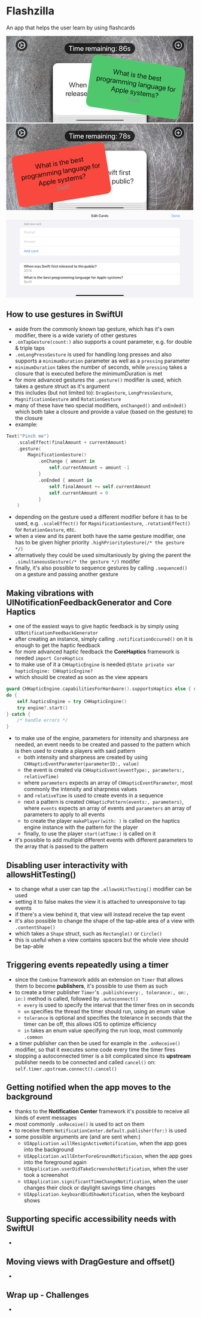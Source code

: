 # Flashzilla
An app that helps the user learn by using flashcards

![App screenshot](Flashzilla1.png) ![App screenshot](Flashzilla2.png) ![App screenshot](Flashzilla3.png)


## How to use gestures in SwiftUI
- aside from the commonly known tap gesture, which has it's own modifier, there is a wide variety of other gestures
- `.onTapGesture(count:)` also supports a count parameter, e.g. for double & triple taps
- `.onLongPressGesture` is used for handling long presses and also supports a `minimumDuration` parameter as well as a `pressing` parameter
- `minimumDuration` takes the number of seconds, while `pressing` takes a closure that is executed before the minimumDuration is met
- for more advanced gestures the `.gesture()` modifier is used, which takes a gesture struct as it's argument
- this includes (but not limited to): `DragGesture`, `LongPressGesture`, `MagnificationGesture` and `RotationGesture`
- many of these have two special modifiers, `onChanged()` and `onEnded()` which both take a closure and provide a value (based on the gesture) to the closure
- example:

```swift
Text("Pinch me")
    .scaleEffect(finalAmount + currentAmount)
    .gesture(
        MagnificationGesture()
            .onChange { amount in
                self.currentAmount = amount -1
            }
            .onEnded { amount in
                self.finalAmount += self.currentAmount
                self.currentAmount = 0
            }
    )
```
- depending on the gesture used a different modifier before it has to be used, e.g. `.scaleEffect()` for `MagnificationGesture`, `.rotationEffect()` for `RotationGesture`, etc.
- when a view and its parent both have the same gesture modifier, one has to be given higher priority `.highPriorityGesture(/* the gesture */)`
- alternatively they could be used simultaniously by giving the parent the `.simultaneousGesture(/* the gesture */)` modifer
- finally, it's also possible to sequence gestures by calling `.sequenced()` on a gesture and passing another gesture

## Making vibrations with UINotificationFeedbackGenerator and Core Haptics
- one of the easiest ways to give haptic feedback is by simply using `UINotificationFeedbackGenerator`
- after creating an instance, simply calling `.notificationOccured()` on it is enough to get the haptic feedback
- for more advanced haptic feedback the **CoreHaptics** framework is needed `import CoreHaptics`
- to make use of it a `CHHapticEngine` is needed `@State private var hapticEngine: CHHapticEngine?`
- which should be created as soon as the view appears

```swift
guard CHHapticEngine.capabilitiesForHardware().supportsHaptics else { return  }
do {
    self.hapticsEngine = try CHHapticEngine()
    try engine?.start()
} catch {
    /* handle errors */
}
```
- to make use of the engine, parameters for intensity and sharpness are needed, an event needs to be created and passed to the pattern which is then used to create a players with said pattern
    - both intensity and sharpness are created by using `CHHapticEventParameter(parameterID:, value)`
    - the event is created via `CHHapticEvent(eventType:, parameters:, relativeTime)` 
    - where `parameters` expects an array of `CHHapticEventParameter`, most commonly the intensity and sharpness values
    - and `relativeTime` is used to create events in a sequence
    - next a pattern is created `CHHapticPattern(events:, parameters)`, where `events` expects an array of events and `parameters` an array of parameters to apply to all events
    - to create the player `makePlayer(with: )` is called on the haptics engine instance with the pattern for the player
    - finally, to use the player `start(atTime:)` is called on it
- it's possible to add multiple different events with different parameters to the array that is passed to the pattern

## Disabling user interactivity with allowsHitTesting()
- to change what a user can tap the `.allowsHitTesting()` modifier can be used
- setting it to false makes the view it is attached to unresponsive to tap events
- if there's a view behind it, that view will instead receive the tap event
- it's also possible to change the shape of the tap-able area of a view with `.contentShape()`
- which takes a `Shape` struct, such as `Rectangle()` or `Circle()`
- this is useful when a view contains spacers but the whole view should be tap-able

## Triggering events repeatedly using a timer
- since the `Combine` framework adds an extension on `Timer` that allows them to become __publishers__, it's possible to use them as such
- to create a timer publisher  `Timer`'s `.publish(every:, tolerance:, on:, in:)` method is called, followed by `.autoconnect()`
    - `every` is used to specify the interval that the timer fires on in seconds
    - `on` specifies the thread the timer should run, using an enum value
    - `tolerance` is optional and specifies the tolerance in seconds that the timer can be off, this allows iOS to optimize efficiency
    - `in` takes an enum value specifying the run loop, most commonly `.common`
- a timer publisher can then be used for example in the `.onReceive()` modifier, so that it executes some code every time the timer fires
- stopping a autoconnected timer is a bit complicated since its __upstream__ publisher needs to be connected and called `cancel()` on: `self.timer.upstream.connect().cancel()`

## Getting notified when the app moves to the background
- thanks to the **Notification Center** framework it's possible to receive all kinds of event messages
- most commonly `.onReceive()` is used to act on them
- to receive them `NotificationCenter.default.publisher(for:)` is used
- some possible arguments are (and are sent when:)
    - `UIApplication.willResignActiveNotification`, when the app goes into the background
    - `UIApplication.willEnterForeGroundNotificaion`, when the app goes into the foreground again
    - `UIApplication.userDidTakeScreenshotNotification`, when the user took a screenshot
    - `UIApplication.significantTimeChangeNotification`, when the user changes their clock or daylight savings time changes
    - `UIApplication.keyboardDidShowNotification`, when the keyboard shows

## Supporting specific accessibility needs with SwiftUI
- 

## Moving views with DragGesture and offset()
- 

## Wrap up - Challenges
- 
